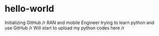 # hello-world
Initializing GitHub /r
RAN and mobile Engineer trying to learn python and use GitHub /r
Will start to upload my python codes here  /r
